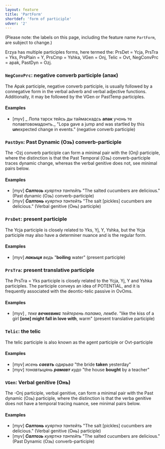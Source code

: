 ```yaml
---
layout: feature
title: 'PartForm'
shortdef: 'form of participle'
udver: '2'
---
```


(Please note: the labels on this page, including the feature name
`PartForm`, are subject to change.)

Erzya has multiple participles forms, here termed the: PrsDet = Ycja, PrsTra = Yks,
PrsPlain = Y, PrsCmp = Yshka, VGen = Onj, Telic = Ovt, NegConvPrc = apak, PastDyn = Ozj.

### <a name="NegConvPrc">`NegConvPrc`</a>: negative converb participle (апак)

The Apak participle, negative converb participle, is usually followed by a connegative form
in the verbal adverb and verbal adjective functions. Additionally, it may be followed by
the VGen or PastTemp participles.

#### Examples

* [myv] _ Лопа тарск тейсь ды таймаскадсь <b>апак</b> учонь те полавтовомадонть._ "Lopa gave a jump and was startled by this <b>un</b>expected change in events." (negative converb participle)

### <a name="PastDyn">`PastDyn`</a>: Past Dynamic (Озь) converb-participle

The -Ozj converb participle can form a minimal pair with the (Onj) participle,
where the distinction is that the Past Temporal (Озь) converb-participle traces
dynamic change, whereas the verbal genitive does not, see minimal pairs below.

#### Examples

* [myv] _<b>Салтозь</b> куяртнэ тантейть_ "The salted cucumbers are delicious." (Past dynamic (Озь) converb-participle)
* [myv] _<b>Салтонь</b> куяртнэ тантейть_ "The salt [pickles] cucumbers are delicious." (Verbal genitive (Онь) participle)


### <a name="PrsDet">`PrsDet`</a>: present participle 

The Ycja participle is closely related to Yks, Yj, Y, Yshka, but the Ycja participle may also have
a determiner nuance and is the regular form.

#### Examples

* [myv] _<b>лакыця</b> ведь_ "<b>boiling</b> water" (present participle)

### <a name="PrsTra">`PrsTra`</a>: present translative participle

The PrsTra = Yks participle is closely related to the Ycja, Yj, Y and Yshka participles. The participle
conveys an idea of POTENTIAL, and it is frequently associated with the deontic-telic passive in OvOms.

#### Examples

* [myv] _, теке <b>вечкевикс</b> тейтерень паламо, лембе._ "like the kiss of a girl <b>[one] might fall in love with</b>, warm" (present translative participle)

### <a name="Telic">`Telic`</a>: the telic

The telic participle is also known as the agent participle or Ovt-participle

#### Examples

* [myv] _исень <b>саевть</b> одирьва_ "the bride <b>taken</b> yesterday"
* [myv] _тонавтыцянь <b>рамавт</b> кудо_ "the house <b>bought</b> by a teacher"

### <a name="VGen">`VGen`</a>: Verbal genitive (Онь)

The -Onj participle, verbal genitive, can form a minimal pair with the Past dynamic (Озь) participle,
where the distinction is that the verba genitive does not have a temporal tracing nuance, see minimal pairs below.

#### Examples

* [myv] _<b>Салтонь</b> куяртнэ тантейть_ "The salt [pickles] cucumbers are delicious." (Verbal genitive (Онь) participle)
* [myv] _<b>Салтозь</b> куяртнэ тантейть_ "The salted cucumbers are delicious." (Past Dynamic (Озь) converb-participle)


<!-- Interlanguage links updated Po lis 14 15:34:52 CET 2022 -->

